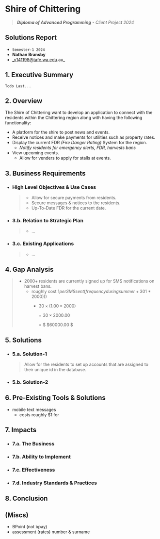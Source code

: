 # Shire of Chittering

> _**Diploma of Advanced Programming** - Client Project 2024_

## Solutions Report

- `Semester-1 2024`
- **Nathan Bransby**
- _v141198@tafe.wa.edu.au_

## 1. Executive Summary

``Todo Last...``

## 2. Overview

The Shire of Chittering want to develop an application to connect with the residents within the Chittering region along with having the following functionality:

- A platform for the shire to post news and events.
- Receive notices and make payments for utilities such as property rates.
- Display the current FDR _(Fire Danger Rating)_ System for the region.
  - _Notify residents for emergency alerts, FDR, harvests bans_
- View upcoming events.
  - Allow for venders to apply for stalls at events.

## 3. Business Requirements

- ### High Level Objectives & Use Cases
  
  > - Allow for secure payments from residents.
  > - Secure messages & notices to the residents.
  > - Up-To-Date FDR for the current date.

- ### 3.b. Relation to Strategic Plan

  > - ...

- ### 3.c. Existing Applications

  > - ...

## 4. Gap Analysis

  > - 2000+ residents are currently signed up for SMS notifications on harvest bans.
  >   - roughly cost $1 per SMS sent (frequency during summer +30% +/- `check` (~30 days * ($1 * 2000)))
  >     - $30 \times (1.00 \times 2000)$
  >
  >       = $30 \times 2000.00$
  >
  >       = $ $60000.00
$

## 5. Solutions

- ### 5.a. Solution-1
  
  > Allow for the residents to set up accounts that are assigned to their unique id in the database.

- ### 5.b. Solution-2

## 6. Pre-Existing Tools & Solutions

- mobile text messages
  - costs roughly $1 for

## 7. Impacts

- ### 7.a. The Business

- ### 7.b. Ability to Implement

- ### 7.c. Effectiveness

- ### 7.d. Industry Standards & Practices

## 8. Conclusion

## (Miscs)

- BPoint (not bpay)
- assessment (rates) number & surname